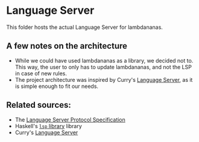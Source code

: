 # Language Server

This folder hosts the actual Language Server for lambdananas.

## A few notes on the architecture

- While we could have used lambdananas as a library, we decided not to. This way, the user to only has to update lambdananas, and not the LSP in case of new rules.
- The project architecture was inspired by Curry's [Language Server](https://github.com/fwcd/curry-language-server/tree/main), as it is simple enough to fit our needs.

## Related sources:

- The [Language Server Protocol Specification](https://microsoft.github.io/language-server-protocol/specifications/lsp/3.17/specification/)
- Haskell's [`lsp` library](https://github.com/haskell/haskell-language-server) library
- Curry's [Language Server](https://github.com/fwcd/curry-language-server/tree/main)
